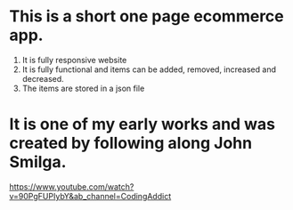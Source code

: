 # This is a short one page ecommerce app.
1. It is fully responsive website
2. It is fully functional and items can be added, removed, increased and decreased.
3. The items are stored in a json file

# It is one of my early works and was created by following along John Smilga.
https://www.youtube.com/watch?v=90PgFUPIybY&ab_channel=CodingAddict
